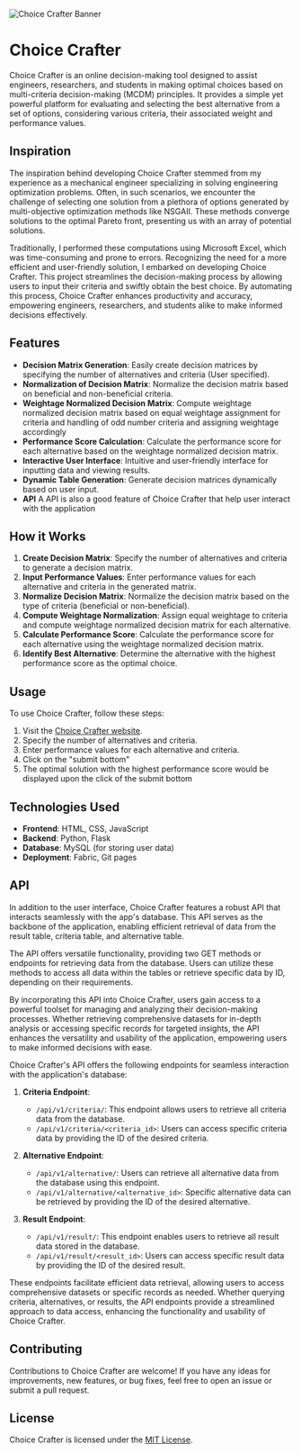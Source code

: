 ![Choice Crafter Banner](https://drive.google.com/file/d/1zUeqpv0McVr_jpqtK47BHdkwHkSvPfLz/view?usp=drive_link)

# Choice Crafter

Choice Crafter is an online decision-making tool designed to assist engineers, researchers, and students in making optimal choices based on multi-criteria decision-making (MCDM) principles. It provides a simple yet powerful platform for evaluating and selecting the best alternative from a set of options, considering various criteria, their associated weight and performance values.
## Inspiration
The inspiration behind developing Choice Crafter stemmed from my experience as a mechanical engineer specializing in solving engineering optimization problems. Often, in such scenarios, we encounter the challenge of selecting one solution from a plethora of options generated by multi-objective optimization methods like NSGAII. These methods converge solutions to the optimal Pareto front, presenting us with an array of potential solutions.

Traditionally, I performed these computations using Microsoft Excel, which was time-consuming and prone to errors. Recognizing the need for a more efficient and user-friendly solution, I embarked on developing Choice Crafter. This project streamlines the decision-making process by allowing users to input their criteria and swiftly obtain the best choice. By automating this process, Choice Crafter enhances productivity and accuracy, empowering engineers, researchers, and students alike to make informed decisions effectively.

## Features

- **Decision Matrix Generation**: Easily create decision matrices by specifying the number of alternatives and criteria (User specified).
- **Normalization of Decision Matrix**: Normalize the decision matrix based on beneficial and non-beneficial criteria.
- **Weightage Normalized Decision Matrix**: Compute weightage normalized decision matrix based on equal weightage assignment for criteria and handling of odd number criteria and assigning weightage accordingly
- **Performance Score Calculation**: Calculate the performance score for each alternative based on the weightage normalized decision matrix.
- **Interactive User Interface**: Intuitive and user-friendly interface for inputting data and viewing results.
- **Dynamic Table Generation**: Generate decision matrices dynamically based on user input.
- **API** A API is also a good feature of Choice Crafter that help user interact with the application

## How it Works

1. **Create Decision Matrix**: Specify the number of alternatives and criteria to generate a decision matrix.
2. **Input Performance Values**: Enter performance values for each alternative and criteria in the generated matrix.
3. **Normalize Decision Matrix**: Normalize the decision matrix based on the type of criteria (beneficial or non-beneficial).
4. **Compute Weightage Normalization**: Assign equal weightage to criteria and compute weightage normalized decision matrix for each alternative.
5. **Calculate Performance Score**: Calculate the performance score for each alternative using the weightage normalized decision matrix.
6. **Identify Best Alternative**: Determine the alternative with the highest performance score as the optimal choice.

## Usage

To use Choice Crafter, follow these steps:

1. Visit the [Choice Crafter website](https://your-choice-crafter-website.com).
2. Specify the number of alternatives and criteria.
3. Enter performance values for each alternative and criteria.
4. Click on the "submit bottom" 
5. The optimal solution with the highest performance score would be displayed upon the click of the submit bottom

## Technologies Used

- **Frontend**: HTML, CSS, JavaScript
- **Backend**: Python, Flask
- **Database**: MySQL (for storing user data)
- **Deployment**: Fabric, Git pages

## API
In addition to the user interface, Choice Crafter features a robust API that interacts seamlessly with the app's database. This API serves as the backbone of the application, enabling efficient retrieval of data from the result table, criteria table, and alternative table.

The API offers versatile functionality, providing two GET methods or endpoints for retrieving data from the database. Users can utilize these methods to access all data within the tables or retrieve specific data by ID, depending on their requirements.

By incorporating this API into Choice Crafter, users gain access to a powerful toolset for managing and analyzing their decision-making processes. Whether retrieving comprehensive datasets for in-depth analysis or accessing specific records for targeted insights, the API enhances the versatility and usability of the application, empowering users to make informed decisions with ease.

Choice Crafter's API offers the following endpoints for seamless interaction with the application's database:

1. **Criteria Endpoint**:
   - `/api/v1/criteria/`: This endpoint allows users to retrieve all criteria data from the database.
   - `/api/v1/criteria/<criteria_id>`: Users can access specific criteria data by providing the ID of the desired criteria.

2. **Alternative Endpoint**:
   - `/api/v1/alternative/`: Users can retrieve all alternative data from the database using this endpoint.
   - `/api/v1/alternative/<alternative_id>`: Specific alternative data can be retrieved by providing the ID of the desired alternative.

3. **Result Endpoint**:
   - `/api/v1/result/`: This endpoint enables users to retrieve all result data stored in the database.
   - `/api/v1/result/<result_id>`: Users can access specific result data by providing the ID of the desired result.

These endpoints facilitate efficient data retrieval, allowing users to access comprehensive datasets or specific records as needed. Whether querying criteria, alternatives, or results, the API endpoints provide a streamlined approach to data access, enhancing the functionality and usability of Choice Crafter.

## Contributing

Contributions to Choice Crafter are welcome! If you have any ideas for improvements, new features, or bug fixes, feel free to open an issue or submit a pull request.

## License

Choice Crafter is licensed under the [MIT License](LICENSE).
